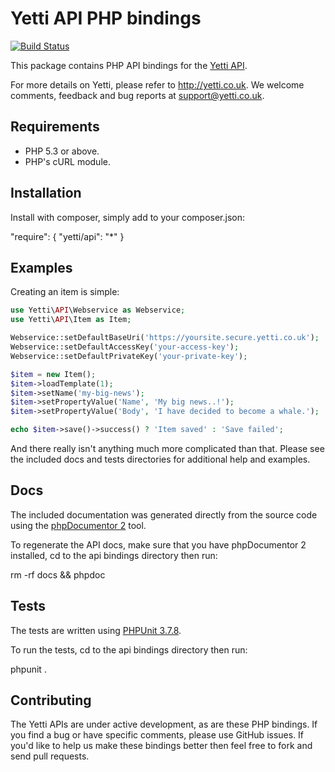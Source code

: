 # Yetti API PHP bindings

[![Build Status](https://secure.travis-ci.org/YettiPowered/php-bindings.png?branch=master)](http://travis-ci.org/YettiPowered/php-bindings)

This package contains PHP API bindings for the [Yetti API](https://github.com/YettiPowered/api-docs).

For more details on Yetti, please refer to http://yetti.co.uk. We welcome comments, feedback and bug reports at support@yetti.co.uk.

## Requirements

* PHP 5.3 or above.
* PHP's cURL module.

## Installation

Install with composer, simply add to your composer.json:

"require": {
	"yetti/api": "*"
}

## Examples

Creating an item is simple:

```php
use Yetti\API\Webservice as Webservice;
use Yetti\API\Item as Item;

Webservice::setDefaultBaseUri('https://yoursite.secure.yetti.co.uk');
Webservice::setDefaultAccessKey('your-access-key');
Webservice::setDefaultPrivateKey('your-private-key');

$item = new Item();
$item->loadTemplate(1);
$item->setName('my-big-news');
$item->setPropertyValue('Name', 'My big news..!');
$item->setPropertyValue('Body', 'I have decided to become a whale.');

echo $item->save()->success() ? 'Item saved' : 'Save failed';
```

And there really isn't anything much more complicated than that.
Please see the included docs and tests directories for additional help and examples.

## Docs

The included documentation was generated directly from the source code using the [phpDocumentor 2](http://www.phpdoc.org) tool.

To regenerate the API docs, make sure that you have phpDocumentor 2 installed, cd to the api bindings directory then run:

rm -rf docs && phpdoc

## Tests

The tests are written using [PHPUnit 3.7.8](/sebastianbergmann/phpunit/).

To run the tests, cd to the api bindings directory then run:

phpunit .

## Contributing

The Yetti APIs are under active development, as are these PHP bindings. If you find a bug or have specific comments, please use GitHub issues.
If you'd like to help us make these bindings better then feel free to fork and send pull requests.
